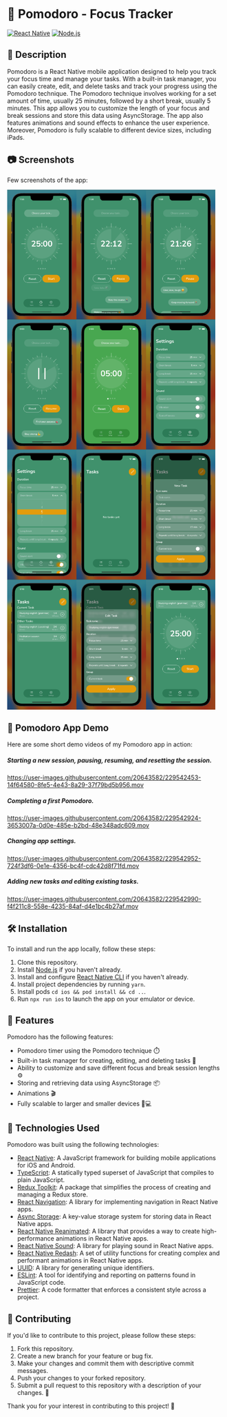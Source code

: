 # 🍅 Pomodoro - Focus Tracker

[![React Native](https://img.shields.io/badge/React%20Native-v0.71.3-blue.svg)](https://facebook.github.io/react-native/)
[![Node.js](https://img.shields.io/badge/Node.js-v19.5.0-green.svg)](https://nodejs.org/)

## 📝 Description

Pomodoro is a React Native mobile application designed to help you track your focus time and manage your tasks. With a built-in task manager, you can easily create, edit, and delete tasks and track your progress using the Pomodoro technique. The Pomodoro technique involves working for a set amount of time, usually 25 minutes, followed by a short break, usually 5 minutes. This app allows you to customize the length of your focus and break sessions and store this data using AsyncStorage. The app also features animations and sound effects to enhance the user experience. Moreover, Pomodoro is fully scalable to different device sizes, including iPads.

## 📷 Screenshots

Few screenshots of the app:

<div style="display: flex; flex-direction: row;">
  <img src="assets/01TimerScreen.png" alt="timer screen" style="width: 32%;">
  <img src="assets/02TimerScreen.png" alt="timer screen" style="width: 32%;">
  <img src="assets/03TimerScreen.png" alt="timer screen" style="width: 32%;">
</div>

<div style="display: flex; flex-direction: row;">
  <img src="assets/04TimerScreen.png" alt="timer screen" style="width: 32%;">
  <img src="assets/05BreakScreen.png" alt="timer screen" style="width: 32%;">
  <img src="assets/06SettingsScreen.png" alt="timer screen" style="width: 32%;">
</div>

<div style="display: flex; flex-direction: row;">
  <img src="assets/07SettingsScreen.png" alt="timer screen" style="width: 32%;">
  <img src="assets/08TasksScreen.png" alt="timer screen" style="width: 32%;">
  <img src="assets/09NewTaskScreen.png" alt="timer screen" style="width: 32%;">
</div>

<div style="display: flex; flex-direction: row;">
  <img src="assets/10TasksScreen.png" alt="timer screen" style="width: 32%;">
  <img src="assets/11EditTaskScreen.png" alt="timer screen" style="width: 32%;">
  <img src="assets/12TimerScreen.png" alt="timer screen" style="width: 32%;">
</div>

## 🎥 Pomodoro App Demo

Here are some short demo videos of my Pomodoro app in action:

##### Starting a new session, pausing, resuming, and resetting the session.

https://user-images.githubusercontent.com/20643582/229542453-14f64580-8fe5-4e43-8a29-37f79bd5b956.mov

##### Completing a first Pomodoro.

https://user-images.githubusercontent.com/20643582/229542924-3653007a-0d0e-485e-b2bd-48e348adc609.mov

##### Changing app settings.

https://user-images.githubusercontent.com/20643582/229542952-724f3df6-0e1e-4356-bc4f-cdc42d8f71fd.mov

##### Adding new tasks and editing existing tasks.

https://user-images.githubusercontent.com/20643582/229542990-f4f211c8-558e-4235-84af-d4e1bc4b27af.mov


## 🛠️ Installation

To install and run the app locally, follow these steps:

1. Clone this repository.
2. Install [Node.js](https://nodejs.org/) if you haven't already.
3. Install and configure [React Native CLI](https://reactnative.dev/docs/environment-setup) if you haven't already.
4. Install project dependencies by running `yarn`.
5. Install pods `cd ios && pod install && cd ..`.
6. Run `npx run ios` to launch the app on your emulator or device.

## 🎉 Features

Pomodoro has the following features:

- Pomodoro timer using the Pomodoro technique ⏱️
- Built-in task manager for creating, editing, and deleting tasks 📝
- Ability to customize and save different focus and break session lengths ⚙️
- Storing and retrieving data using AsyncStorage 📦
- Animations 🎬
- Fully scalable to larger and smaller devices 📱💻

## 🚀 Technologies Used

Pomodoro was built using the following technologies:

- [React Native](https://reactnative.dev/): A JavaScript framework for building mobile applications for iOS and Android.
- [TypeScript](https://www.typescriptlang.org/): A statically typed superset of JavaScript that compiles to plain JavaScript.
- [Redux Toolkit](https://redux-toolkit.js.org/): A package that simplifies the process of creating and managing a Redux store.
- [React Navigation](https://reactnavigation.org/): A library for implementing navigation in React Native apps.
- [Async Storage](https://react-native-async-storage.github.io/async-storage/): A key-value storage system for storing data in React Native apps.
- [React Native Reanimated](https://docs.swmansion.com/react-native-reanimated/): A library that provides a way to create high-performance animations in React Native apps.
- [React Native Sound](https://github.com/zmxv/react-native-sound): A library for playing sound in React Native apps.
- [React Native Redash](https://wcandillon.gitbook.io/redash/): A set of utility functions for creating complex and performant animations in React Native apps.
- [UUID](https://www.npmjs.com/package/uuid): A library for generating unique identifiers.
- [ESLint](https://eslint.org/): A tool for identifying and reporting on patterns found in JavaScript code.
- [Prettier](https://prettier.io/): A code formatter that enforces a consistent style across a project.

## 🙏 Contributing

If you'd like to contribute to this project, please follow these steps:

1. Fork this repository.
2. Create a new branch for your feature or bug fix.
3. Make your changes and commit them with descriptive commit messages.
4. Push your changes to your forked repository.
5. Submit a pull request to this repository with a description of your changes. 🙌

Thank you for your interest in contributing to this project! 🤝
